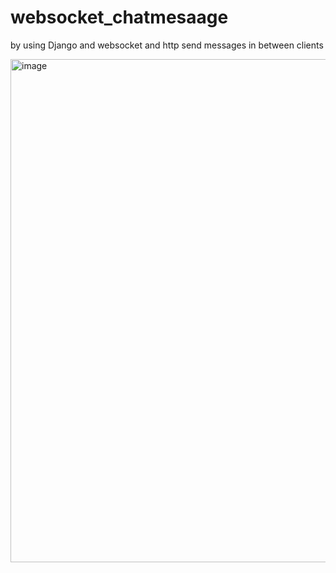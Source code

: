 # websocket_chatmesaage
by using Django and websocket and http send messages in between clients 

<img width="805" alt="image" src="https://github.com/vijaykandhuri/websocket_chatmesaage/assets/108914438/d494b648-75ed-41ca-b46b-f4ad0da74c3f">

